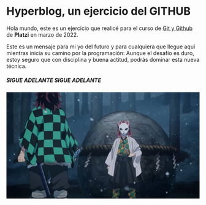 # Hyperblog, un ejercicio del GITHUB

Hola mundo, este es un ejercicio que realicé para el curso de [Git y Github](http://https://bit.ly/3JKZCjN "Git y Github") de **Platzi** en marzo de 2022.

Este es un mensaje para mi yo del futuro y para cualquiera que llegue aquí mientras inicia su camino por la programación: Aunque el desafío es duro, estoy seguro que con disciplina y buena actitud, podrás dominar esta nueva técnica. 

##### SIGUE ADELANTE SIGUE ADELANTE

![title](imagenes/kimetsu.png)
